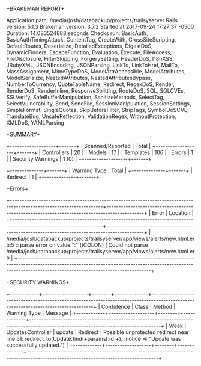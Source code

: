 
+BRAKEMAN REPORT+

Application path: /media/josh/databackup/projects/trailsyserver
Rails version: 5.1.3
Brakeman version: 3.7.2
Started at 2017-09-24 17:27:37 -0500
Duration: 14.083524888 seconds
Checks run: BasicAuth, BasicAuthTimingAttack, ContentTag, CreateWith, CrossSiteScripting, DefaultRoutes, Deserialize, DetailedExceptions, DigestDoS, DynamicFinders, EscapeFunction, Evaluation, Execute, FileAccess, FileDisclosure, FilterSkipping, ForgerySetting, HeaderDoS, I18nXSS, JRubyXML, JSONEncoding, JSONParsing, LinkTo, LinkToHref, MailTo, MassAssignment, MimeTypeDoS, ModelAttrAccessible, ModelAttributes, ModelSerialize, NestedAttributes, NestedAttributesBypass, NumberToCurrency, QuoteTableName, Redirect, RegexDoS, Render, RenderDoS, RenderInline, ResponseSplitting, RouteDoS, SQL, SQLCVEs, SSLVerify, SafeBufferManipulation, SanitizeMethods, SelectTag, SelectVulnerability, Send, SendFile, SessionManipulation, SessionSettings, SimpleFormat, SingleQuotes, SkipBeforeFilter, StripTags, SymbolDoSCVE, TranslateBug, UnsafeReflection, ValidationRegex, WithoutProtection, XMLDoS, YAMLParsing


+SUMMARY+

+-------------------+-------+
| Scanned/Reported  | Total |
+-------------------+-------+
| Controllers       | 20    |
| Models            | 17    |
| Templates         | 106   |
| Errors            | 1     |
| Security Warnings | 1 (0) |
+-------------------+-------+

+--------------+-------+
| Warning Type | Total |
+--------------+-------+
| Redirect     | 1     |
+--------------+-------+


+Errors+

+--------------------------------------------------------------------------------------------------------------------+---------------------------------------------------------------------------------------------+
| Error                                                                                                              | Location                                                                                    |
+--------------------------------------------------------------------------------------------------------------------+---------------------------------------------------------------------------------------------+
| /media/josh/databackup/projects/trailsyserver/app/views/alerts/new.html.erb:5 :: parse error on value ":" (tCOLON) | Could not parse /media/josh/databackup/projects/trailsyserver/app/views/alerts/new.html.erb |
+--------------------------------------------------------------------------------------------------------------------+---------------------------------------------------------------------------------------------+

+SECURITY WARNINGS+

+------------+-------------------+--------+--------------+------------------------------------------------------------------------------------------------------------------------------------+
| Confidence | Class             | Method | Warning Type | Message                                                                                                                            |
+------------+-------------------+--------+--------------+------------------------------------------------------------------------------------------------------------------------------------+
| Weak       | UpdatesController | update | Redirect     | Possible unprotected redirect near line 51: redirect_to(Update.find(+params[:id]+), :notice => "Update was successfully updated.") |
+------------+-------------------+--------+--------------+------------------------------------------------------------------------------------------------------------------------------------+
